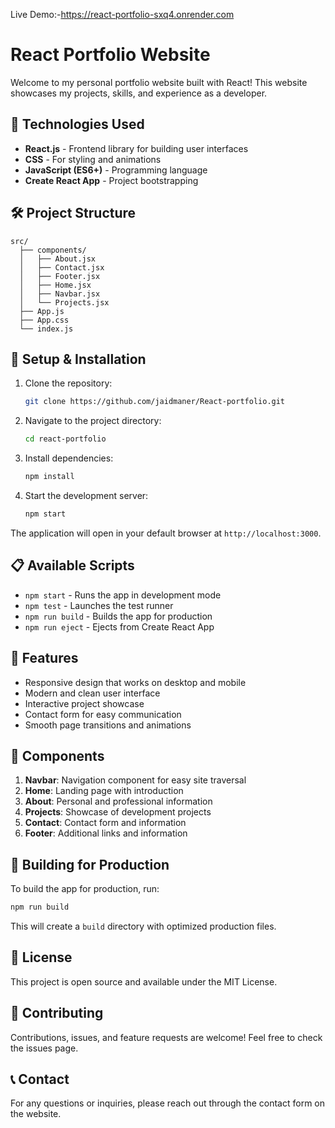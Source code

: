 Live Demo:-https://react-portfolio-sxq4.onrender.com

# React Portfolio Website

Welcome to my personal portfolio website built with React! This website showcases my projects, skills, and experience as a developer.

## 🚀 Technologies Used

- **React.js** - Frontend library for building user interfaces
- **CSS** - For styling and animations
- **JavaScript (ES6+)** - Programming language
- **Create React App** - Project bootstrapping

## 🛠️ Project Structure

```
src/
  ├── components/
  │   ├── About.jsx
  │   ├── Contact.jsx
  │   ├── Footer.jsx
  │   ├── Home.jsx
  │   ├── Navbar.jsx
  │   └── Projects.jsx
  ├── App.js
  ├── App.css
  └── index.js
```

## 🔧 Setup & Installation

1. Clone the repository:
   ```bash
   git clone https://github.com/jaidmaner/React-portfolio.git
   ```

2. Navigate to the project directory:
   ```bash
   cd react-portfolio
   ```

3. Install dependencies:
   ```bash
   npm install
   ```

4. Start the development server:
   ```bash
   npm start
   ```

The application will open in your default browser at `http://localhost:3000`.

## 📋 Available Scripts

- `npm start` - Runs the app in development mode
- `npm test` - Launches the test runner
- `npm run build` - Builds the app for production
- `npm run eject` - Ejects from Create React App

## 🌟 Features

- Responsive design that works on desktop and mobile
- Modern and clean user interface
- Interactive project showcase
- Contact form for easy communication
- Smooth page transitions and animations

## 🚀 Components

1. **Navbar**: Navigation component for easy site traversal
2. **Home**: Landing page with introduction
3. **About**: Personal and professional information
4. **Projects**: Showcase of development projects
5. **Contact**: Contact form and information
6. **Footer**: Additional links and information

## 🔨 Building for Production

To build the app for production, run:

```bash
npm run build
```

This will create a `build` directory with optimized production files.

## 📝 License

This project is open source and available under the MIT License.

## 🤝 Contributing

Contributions, issues, and feature requests are welcome! Feel free to check the issues page.

## 📞 Contact

For any questions or inquiries, please reach out through the contact form on the website.

